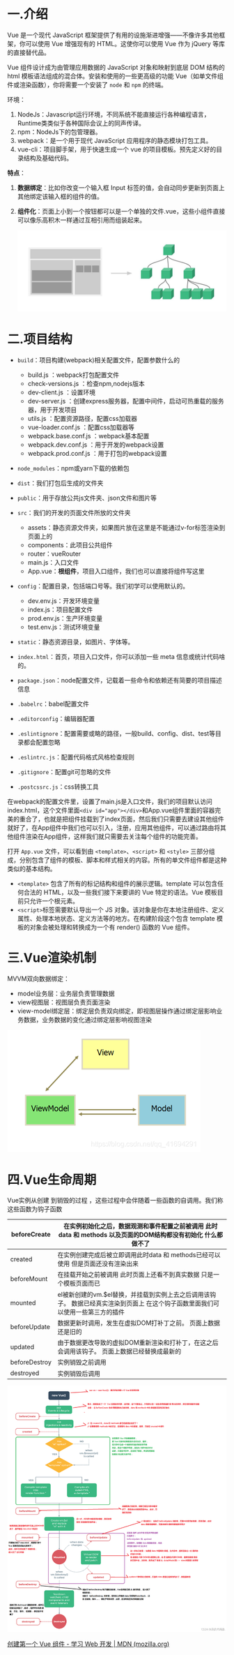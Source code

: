 # 一.介绍

Vue 是一个现代 JavaScript 框架提供了有用的设施渐进增强——不像许多其他框架，你可以使用 Vue 增强现有的 HTML。这使你可以使用 Vue 作为 jQuery 等库的直接替代品。

Vue 组件设计成为由管理应用数据的 JavaScript 对象和映射到底层 DOM 结构的 html 模板语法组成的混合体。安装和使用的一些更高级的功能 Vue（如单文件组件或渲染函数），你将需要一个安装了 `node` 和 `npm` 的终端。

环境：

1. NodeJs：Javascript运行环境，不同系统不能直接运行各种编程语言，Runtime类类似于各种国际会议上的同声传译。
2. npm：NodeJs下的包管理器。
3. webpack：是一个用于现代 JavaScript 应用程序的静态模块打包工具。
4. vue-cli：项目脚手架，用于快速生成一个 vue 的项目模板。预先定义好的目录结构及基础代码。

**特点**：

1. **数据绑定**：比如你改变一个输入框 Input 标签的值，会自动同步更新到页面上其他绑定该输入框的组件的值。

2. **组件化**：页面上小到一个按钮都可以是一个单独的文件.vue，这些小组件直接可以像乐高积木一样通过互相引用而组装起来。

   ![1476690177-7476-854231-5eeceaec4c7e80ed](assist/1476690177-7476-854231-5eeceaec4c7e80ed.jpg)

# 二.项目结构

- `build`：项目构建(webpack)相关配置文件，配置参数什么的
  - build.js ：webpack打包配置文件
  - check-versions.js ：检查npm,nodejs版本
  - dev-client.js ：设置环境
  - dev-server.js ：创建express服务器，配置中间件，启动可热重载的服务器，用于开发项目
  - utils.js ：配置资源路径，配置css加载器
  - vue-loader.conf.js ：配置css加载器等
  - webpack.base.conf.js ：webpack基本配置
  - webpack.dev.conf.js ：用于开发的webpack设置
  - webpack.prod.conf.js ：用于打包的webpack设置

- `node_modules`：npm或yarn下载的依赖包
- `dist`：我们打包后生成的文件夹
- `public`：用于存放公共js文件夹、json文件和图片等
- `src`：我们的开发的页面文件所放的文件夹
  - assets：静态资源文件夹，如果图片放在这里是不能通过v-for标签渲染到页面上的
  - components：此项目公共组件
  - router：vueRouter
  - main.js：入口文件
  - App.vue：**根组件**，项目入口组件，我们也可以直接将组件写这里
- `config`：配置目录，包括端口号等。我们初学可以使用默认的。 
  - dev.env.js：开发环境变量
  - index.js：项目配置文件
  - prod.env.js：生产环境变量
  - test.env.js：测试环境变量
- `static`：静态资源目录，如图片、字体等。
- `index.html`：首页，项目入口文件，你可以添加一些 meta 信息或统计代码啥的。
- `package.json`：node配置文件，记载着一些命令和依赖还有简要的项目描述信息
- `.babelrc`：babel配置文件
- `.editorconfig`：编辑器配置
- `.eslintignore`：配置需要或略的路径，一般build、config、dist、test等目录都会配置忽略
- `.eslintrc.js`：配置代码格式风格检查规则
- `.gitignore`：配置git可忽略的文件
- `.postcssrc.js`：css转换工具

在webpack的配置文件里，设置了main.js是入口文件，我们的项目默认访问index.html，这个文件里面`<div id="app"></div>`和App.vue组件里面的容器完美的重合了，也就是把组件挂载到了index页面，然后我们只需要去建设其他组件就好了，在App组件中我们也可以引入，注册，应用其他组件，可以通过路由将其他组件渲染在App组件，这样我们就只需要去关注每个组件的功能完善。

打开 `App.vue` 文件，可以看到由 `<template>`、`<script>` 和 `<style>` 三部分组成，分别包含了组件的模板、脚本和样式相关的内容。所有的单文件组件都是这种类似的基本结构。

- `<template>` 包含了所有的标记结构和组件的展示逻辑。template 可以包含任何合法的 HTML，以及一些我们接下来要讲的 Vue 特定的语法。Vue 模板目前只允许一个根元素。
- `<script>`标签需要默认导出一个 JS 对象。该对象是你在本地注册组件、定义属性、处理本地状态、定义方法等的地方。在构建阶段这个包含 template 模板的对象会被处理和转换成为一个有 render() 函数的 Vue 组件。

# 三.Vue渲染机制

MVVM双向数据绑定：

- model业务层：业务层负责管理数据
- view视图层：视图层负责页面渲染
- view-model绑定层：绑定层负责双向绑定，即视图层操作通过绑定层影响业务数据，业务数据的变化通过绑定层影响视图渲染

![20200906190737368](assist/20200906190737368.png)

# 四.Vue生命周期

Vue实例从创建 到销毁的过程 ，这些过程中会伴随着一些函数的自调用。我们称这些函数为钩子函数

| beforeCreate  | 在实例初始化之后，数据观测和事件配置之前被调用 此时data 和 methods 以及页面的DOM结构都没有初始化   什么都做不了 |
| ------------- | ------------------------------------------------------------ |
| created       | 在实例创建完成后被立即调用此时data 和 methods已经可以使用  但是页面还没有渲染出来 |
| beforeMount   | 在挂载开始之前被调用   此时页面上还看不到真实数据 只是一个模板页面而已 |
| mounted       | el被新创建的vm.$el替换，并挂载到实例上去之后调用该钩子。  数据已经真实渲染到页面上  在这个钩子函数里面我们可以使用一些第三方的插件 |
| beforeUpdate  | 数据更新时调用，发生在虚拟DOM打补丁之前。   页面上数据还是旧的 |
| updated       | 由于数据更改导致的虚拟DOM重新渲染和打补丁，在这之后会调用该钩子。 页面上数据已经替换成最新的 |
| beforeDestroy | 实例销毁之前调用                                             |
| destroyed     | 实例销毁后调用                                               |

![522a15811dbc4a4390a3842b19882bda](assist/522a15811dbc4a4390a3842b19882bda.png)

















[创建第一个 Vue 组件 - 学习 Web 开发 | MDN (mozilla.org)](https://developer.mozilla.org/zh-CN/docs/Learn/Tools_and_testing/Client-side_JavaScript_frameworks/Vue_first_component)
